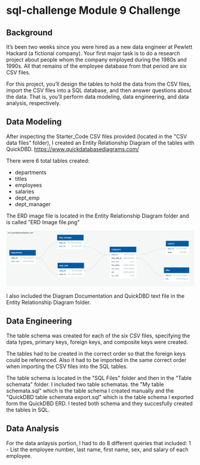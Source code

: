 # sql-challenge Module 9 Challenge
## Background
It’s been two weeks since you were hired as a new data engineer at Pewlett Hackard (a fictional company). Your first major task is to do a research project about people whom the company employed during the 1980s and 1990s. All that remains of the employee database from that period are six CSV files.

For this project, you’ll design the tables to hold the data from the CSV files, import the CSV files into a SQL database, and then answer questions about the data. That is, you’ll perform data modeling, data engineering, and data analysis, respectively.

## Data Modeling
After inspecting the Starter_Code CSV files provided (located in the "CSV data files" folder), I created an Entity Relationship Diagram of the tables with QuickDBD. https://www.quickdatabasediagrams.com/

There were 6 total tables created: 
- departments
- titles
- employees
- salaries
- dept_emp
- dept_manager

The ERD image file is located in the Entity Relationship Diagram folder and is called "ERD Image file.png"

![ERD](https://github.com/kirbyjudd/sql-challenge/blob/main/EmployeeSQL/Entity%20Relationship%20Diagram/ERD%20Image%20file.png?raw=true)

I also included the Diagram Documentation and QuickDBD text file in the Entity Relationship Diagram folder.

## Data Engineering
The table schema was created for each of the six CSV files, specifying the data types, primary keys, foreign keys, and composite keys were created.

The tables had to be created in the correct order so that the foreign keys could be referenced. Also it had to be imported in the same correct order when importing the CSV files into the SQL tables.

The table schema is located in the "SQL Files" folder and then in the "Table schemata" folder. I included two table schematas. the "My table schemata.sql" which is the table schema I created manually and the "QuickDBD table schemata export.sql" which is the table schema I exported form the QuickDBD ERD. I tested both schema and they succesfully created the tables in SQL. 

## Data Analysis
For the data anlaysis portion, I had to do 8 different queries that included:
1 - List the employee number, last name, first name, sex, and salary of each employee.
